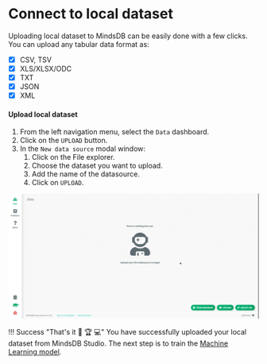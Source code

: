 # Connect to local dataset

Uploading local dataset to MindsDB can be easily done with a few clicks. You can upload any tabular data format as:

* [x] CSV, TSV
* [x] XLS/XLSX/ODC
* [x] TXT
* [x] JSON
* [x] XML

#### Upload local dataset

1. From the left navigation menu, select the `Data` dashboard.
2. Click on the `UPLOAD` button.
3. In the `New data source` modal window:
   1. Click on the File explorer.
   2. Choose the dataset you want to upload.
   3. Add the name of the datasource.
   4. Click on `UPLOAD`.

![upload data locally](/assets/data/local.gif)

!!! Success "That's it :tada: :trophy:  :computer:"
   You have successfully uploaded your local dataset from MindsDB Studio. The next step is to train the [Machine Learning model](/model/train).

